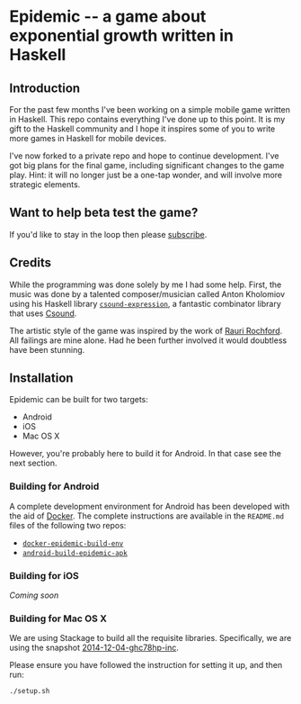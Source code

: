 # Epidemic -- a game about exponential growth written in Haskell

## Introduction

For the past few months I've been working on a simple mobile game written in Haskell. This repo
contains everything I've done up to this point. It is my gift to the Haskell community and I hope
it inspires some of you to write more games in Haskell for mobile devices.

I've now forked to a private repo and hope to continue development. I've got big plans for the final
game, including significant changes to the game play. Hint: it will no longer just be a one-tap
wonder, and will involve more strategic elements.

## Want to help beta test the game?

If you'd like to stay in the loop then please [subscribe](http://eepurl.com/boW1vz).

## Credits

While the programming was done solely by me I had some help. First, the music was done by a talented
composer/musician called Anton Kholomiov using his
Haskell library [`csound-expression`](https://github.com/anton-k/csound-expression),
a fantastic combinator library that uses [Csound](http://en.wikipedia.org/wiki/Csound).

The artistic style of the game was inspired by the work of [Rauri Rochford](http://esquemedia.com/).
All failings are mine alone. Had he been further involved it would doubtless have been stunning.


## Installation

Epidemic can be built for two targets:
  * Android
  * iOS
  * Mac OS X

However, you're probably here to build it for Android. In that case see the next section.

### Building for Android

A complete development environment for Android has been developed with the aid of
[Docker](https://www.docker.com/). The complete instructions are available in the `README.md` files
of the following two repos:

* [`docker-epidemic-build-env`](https://github.com/sseefried/docker-epidemic-build-env)
* [`android-build-epidemic-apk`](https://github.com/sseefried/android-build-epidemic-apk)

### Building for iOS

*Coming soon*

### Building for Mac OS X

We are using Stackage to build all the requisite libraries. Specifically, we are using the
snapshot [2014-12-04-ghc78hp-inc](http://www.stackage.org/snapshot/2014-12-04-ghc78hp-inc).

Please ensure you have followed the instruction for setting it up, and then run:

    ./setup.sh